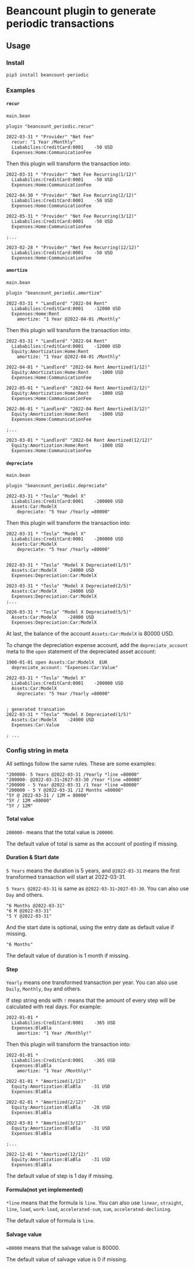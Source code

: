# Beancount plugin to generate periodic transactions

## Usage

### Install

```python
pip3 install beancount-periodic
```
### Examples
#### `recur`

`main.bean`
```
plugin "beancount_periodic.recur"
```

```beancount
2022-03-31 * "Provider" "Net Fee"
  recur: "1 Year /Monthly"
  Liababilies:CreditCard:0001    -50 USD
  Expenses:Home:CommunicationFee
```

Then this plugin will transform the transaction into:

```beancount
2022-03-31 * "Provider" "Net Fee Recurring(1/12)"
  Liababilies:CreditCard:0001    -50 USD
  Expenses:Home:CommunicationFee

2022-04-30 * "Provider" "Net Fee Recurring(2/12)"
  Liababilies:CreditCard:0001    -50 USD
  Expenses:Home:CommunicationFee

2022-05-31 * "Provider" "Net Fee Recurring(3/12)"
  Liababilies:CreditCard:0001    -50 USD
  Expenses:Home:CommunicationFee

;...

2023-02-28 * "Provider" "Net Fee Recurring(12/12)"
  Liababilies:CreditCard:0001    -50 USD
  Expenses:Home:CommunicationFee
```

#### `amortize`

`main.bean`
```
plugin "beancount_periodic.amortize"
```

```beancount
2022-03-31 * "Landlord" "2022-04 Rent"
  Liababilies:CreditCard:0001    -12000 USD
  Expenses:Home:Rent
    amortize: "1 Year @2022-04-01 /Monthly"
```

Then this plugin will transform the transaction into:

```beancount
2022-03-31 * "Landlord" "2022-04 Rent"
  Liababilies:CreditCard:0001    -12000 USD
  Equity:Amortization:Home:Rent
    amortize: "1 Year @2022-04-01 /Monthly"

2022-04-01 * "Landlord" "2022-04 Rent Amortized(1/12)"
  Equity:Amortization:Home:Rent    -1000 USD
  Expenses:Home:CommunicationFee

2022-05-01 * "Landlord" "2022-04 Rent Amortized(2/12)"
  Equity:Amortization:Home:Rent    -1000 USD
  Expenses:Home:CommunicationFee

2022-06-01 * "Landlord" "2022-04 Rent Amortized(3/12)"
  Equity:Amortization:Home:Rent    -1000 USD
  Expenses:Home:CommunicationFee

;...

2023-03-01 * "Landlord" "2022-04 Rent Amortized(12/12)"
  Equity:Amortization:Home:Rent    -1000 USD
  Expenses:Home:CommunicationFee
```

#### `depreciate`

`main.bean`
```
plugin "beancount_periodic.depreciate"
```

```beancount
2022-03-31 * "Tesla" "Model X"
  Liababilies:CreditCard:0001    -200000 USD
  Assets:Car:ModelX
    depreciate: "5 Year /Yearly =80000"
```

Then this plugin will transform the transaction into:

```beancount
2022-03-31 * "Tesla" "Model X"
  Liababilies:CreditCard:0001    -200000 USD
  Assets:Car:ModelX
    depreciate: "5 Year /Yearly =80000"
  

2022-03-31 * "Tesla" "Model X Depreciated(1/5)"
  Assets:Car:ModelX    -24000 USD
  Expenses:Depreciation:Car:ModelX

2023-03-31 * "Tesla" "Model X Depreciated(2/5)"
  Assets:Car:ModelX    -24000 USD
  Expenses:Depreciation:Car:ModelX
;...

2026-03-31 * "Tesla" "Model X Depreciated(5/5)"
  Assets:Car:ModelX    -24000 USD
  Expenses:Depreciation:Car:ModelX
```

At last, the balance of the account `Assets:Car:ModelX` is 80000 USD.

To change the depreciation expense account, add the `depreciate_account` meta to the `open` statement of the depreciated asset account:
```beancount
1900-01-01 open Assets:Car:ModelX  EUR
  depreciate_account: "Expenses:Car:Value"

2022-03-31 * "Tesla" "Model X"
  Liababilies:CreditCard:0001    -200000 USD
  Assets:Car:ModelX
    depreciate: "5 Year /Yearly =80000"


; generated transation
2022-03-31 * "Tesla" "Model X Depreciated(1/5)"
  Assets:Car:ModelX    -24000 USD
  Expenses:Car:Value

; ...
```

### Config string in meta

All settings follow the same rules. These are some examples:

```
"200000- 5 Years @2022-03-31 /Yearly *line =80000"
"200000- @2022-03-31~2027-03-30 /Year *line =80000"
"200000 - 5 Year @2022-03-31 /1 Year *line =80000"
"200000 - 5 Y @2022-03-31 /12 Months =80000"
"5Y @ 2022-03-31 / 12M = 80000"
"5Y / 12M =80000"
"5Y / 12M"
```

#### Total value

`200000-` means that the total value is `200000`.

The default value of total is same as the account of posting if missing.

#### Duration & Start date

`5 Years` means the duration is 5 years, and `@2022-03-31` means the first transformed transaction will start at 2022-03-31.

`5 Years @2022-03-31` is same as `@2022-03-31~2027-03-30`. You can also use `Day` and others.

```
"6 Months @2022-03-31"
"6 M @2022-03-31"
"5 Y @2022-03-31"
```

And the start date is optional, using the entry date as default value if missing. 

```
"6 Months"
```

The default value of duration is 1 month if missing.

#### Step

`Yearly` means one transformed transaction per year. You can also use `Daily`, `Monthly`, `Day` and others.

If step string ends with `!` means that the amount of every step will be calculated with real days. For example:

```beancount
2022-01-01 *
  Liababilies:CreditCard:0001    -365 USD
  Expenses:BlaBla
    amortize: "1 Year /Monthly!"
```

Then this plugin will transform the transaction into:

```beancount
2022-01-01 *
  Liababilies:CreditCard:0001    -365 USD
  Expenses:BlaBla
    amortize: "1 Year /Monthly!"

2022-01-01 * "Amortized(1/12)"
  Equity:Amortization:BlaBla    -31 USD
  Expenses:BlaBla

2022-02-01 * "Amortized(2/12)"
  Equity:Amortization:BlaBla    -28 USD
  Expenses:BlaBla

2022-03-01 * "Amortized(3/12)"
  Equity:Amortization:BlaBla    -31 USD
  Expenses:BlaBla

;...

2022-12-01 * "Amortized(12/12)"
  Equity:Amortization:BlaBla    -31 USD
  Expenses:BlaBla
```

The default value of step is 1 day if missing.

#### Formula(not yet implemented)

`*line` means that the formula is `line`. You can also use `linear`, `straight`, `line`, `load`, `work-load`, `accelerated-sum`, `sum`, `accelerated-declining`.

The default value of formula is `line`.

#### Salvage value

`=80000` means that the salvage value is 80000.

The default value of salvage value is 0 if missing.